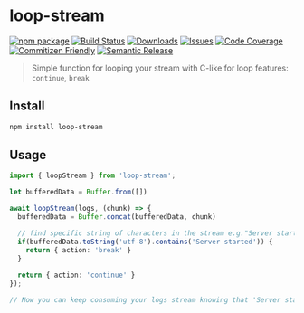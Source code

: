 # loop-stream

[![npm package][npm-img]][npm-url]
[![Build Status][build-img]][build-url]
[![Downloads][downloads-img]][downloads-url]
[![Issues][issues-img]][issues-url]
[![Code Coverage][codecov-img]][codecov-url]
[![Commitizen Friendly][commitizen-img]][commitizen-url]
[![Semantic Release][semantic-release-img]][semantic-release-url]

> Simple function for looping your stream with C-like for loop features: `continue`, `break`

## Install

```bash
npm install loop-stream
```

## Usage

```ts
import { loopStream } from 'loop-stream';

let bufferedData = Buffer.from([])

await loopStream(logs, (chunk) => {
  bufferedData = Buffer.concat(bufferedData, chunk)

  // find specific string of characters in the stream e.g."Server started" in log stream 
  if(bufferedData.toString('utf-8').contains('Server started')) {
    return { action: 'break' }
  }
  
  return { action: 'continue' }
});

// Now you can keep consuming your logs stream knowing that 'Server started' appeared!
```
[build-img]:https://github.com/pietrzakacper/loop-stream/actions/workflows/release.yml/badge.svg
[build-url]:https://github.com/pietrzakacper/loop-stream/actions/workflows/release.yml
[downloads-img]:https://img.shields.io/npm/dt/loop-stream
[downloads-url]:https://www.npmtrends.com/loop-stream
[npm-img]:https://img.shields.io/npm/v/loop-stream
[npm-url]:https://www.npmjs.com/package/loop-stream
[issues-img]:https://img.shields.io/github/issues/pietrzakacper/loop-stream
[issues-url]:https://github.com/pietrzakacper/loop-stream/issues
[codecov-img]:https://codecov.io/gh/pietrzakacper/loop-stream/branch/main/graph/badge.svg
[codecov-url]:https://codecov.io/gh/pietrzakacper/loop-stream
[semantic-release-img]:https://img.shields.io/badge/%20%20%F0%9F%93%A6%F0%9F%9A%80-semantic--release-e10079.svg
[semantic-release-url]:https://github.com/semantic-release/semantic-release
[commitizen-img]:https://img.shields.io/badge/commitizen-friendly-brightgreen.svg
[commitizen-url]:http://commitizen.github.io/cz-cli/
